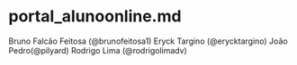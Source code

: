# portal_alunoonline.md
Bruno Falcão Feitosa (@brunofeitosa1)
Eryck Targino (@erycktargino)
João Pedro(@pilyard)
Rodrigo Lima (@rodrigolimadv)
